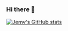 ### Hi there 👋

<!--
**Jemv/jemv** is a ✨ _special_ ✨ repository because its `README.md` (this file) appears on your GitHub profile.

Here are some ideas to get you started:

- 🔭 I’m currently working on ...
- 🌱 I’m currently learning ...
- 👯 I’m looking to collaborate on ...
- 🤔 I’m looking for help with ...
- 💬 Ask me about ...
- 📫 How to reach me: ...
- 😄 Pronouns: ...
- ⚡ Fun fact: ...
-->


[![Jemv's GitHub stats](https://github-readme-stats.vercel.app/api?username=jemv)](https://github.com/anuraghazra/github-readme-stats)
